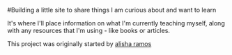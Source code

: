 #Building a little site to share things I am curious about and want to learn

It's where I'll place information on what I'm currently teaching myself,
along with any resources that I'm using - like books or articles.

This project was originally started by [alisha ramos](mailto:ramos.alisha@gmail.com)
